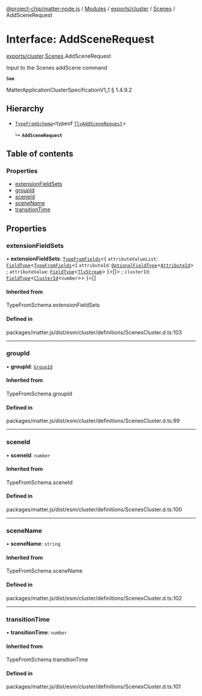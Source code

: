 [@project-chip/matter-node.js](../README.md) / [Modules](../modules.md) / [exports/cluster](../modules/exports_cluster.md) / [Scenes](../modules/exports_cluster.Scenes.md) / AddSceneRequest

# Interface: AddSceneRequest

[exports/cluster](../modules/exports_cluster.md).[Scenes](../modules/exports_cluster.Scenes.md).AddSceneRequest

Input to the Scenes addScene command

**`See`**

MatterApplicationClusterSpecificationV1_1 § 1.4.9.2

## Hierarchy

- [`TypeFromSchema`](../modules/exports_tlv.md#typefromschema)\<typeof [`TlvAddSceneRequest`](../modules/exports_cluster.Scenes.md#tlvaddscenerequest)\>

  ↳ **`AddSceneRequest`**

## Table of contents

### Properties

- [extensionFieldSets](exports_cluster.Scenes.AddSceneRequest.md#extensionfieldsets)
- [groupId](exports_cluster.Scenes.AddSceneRequest.md#groupid)
- [sceneId](exports_cluster.Scenes.AddSceneRequest.md#sceneid)
- [sceneName](exports_cluster.Scenes.AddSceneRequest.md#scenename)
- [transitionTime](exports_cluster.Scenes.AddSceneRequest.md#transitiontime)

## Properties

### extensionFieldSets

• **extensionFieldSets**: [`TypeFromFields`](../modules/exports_tlv.md#typefromfields)\<\{ `attributeValueList`: [`FieldType`](exports_tlv.FieldType.md)\<[`TypeFromFields`](../modules/exports_tlv.md#typefromfields)\<\{ `attributeId`: [`OptionalFieldType`](exports_tlv.OptionalFieldType.md)\<[`AttributeId`](../modules/exports_datatype.md#attributeid)\> ; `attributeValue`: [`FieldType`](exports_tlv.FieldType.md)\<[`TlvStream`](../modules/exports_tlv.md#tlvstream)\>  }\>[]\> ; `clusterId`: [`FieldType`](exports_tlv.FieldType.md)\<[`ClusterId`](../modules/exports_datatype.md#clusterid)\<`number`\>\>  }\>[]

#### Inherited from

TypeFromSchema.extensionFieldSets

#### Defined in

packages/matter.js/dist/esm/cluster/definitions/ScenesCluster.d.ts:103

___

### groupId

• **groupId**: [`GroupId`](../modules/exports_datatype.md#groupid)

#### Inherited from

TypeFromSchema.groupId

#### Defined in

packages/matter.js/dist/esm/cluster/definitions/ScenesCluster.d.ts:99

___

### sceneId

• **sceneId**: `number`

#### Inherited from

TypeFromSchema.sceneId

#### Defined in

packages/matter.js/dist/esm/cluster/definitions/ScenesCluster.d.ts:100

___

### sceneName

• **sceneName**: `string`

#### Inherited from

TypeFromSchema.sceneName

#### Defined in

packages/matter.js/dist/esm/cluster/definitions/ScenesCluster.d.ts:102

___

### transitionTime

• **transitionTime**: `number`

#### Inherited from

TypeFromSchema.transitionTime

#### Defined in

packages/matter.js/dist/esm/cluster/definitions/ScenesCluster.d.ts:101
